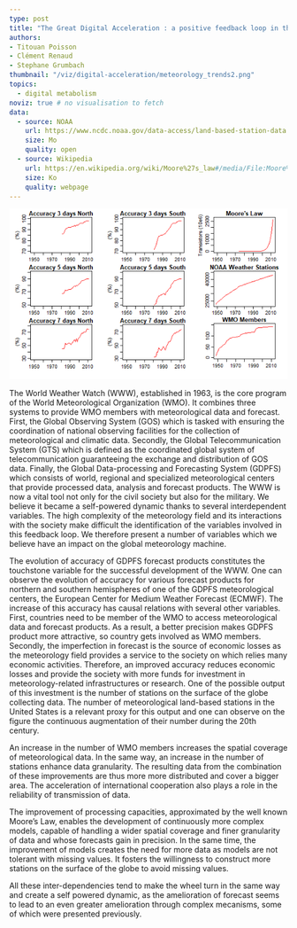 ```yaml
---
type: post
title: "The Great Digital Acceleration : a positive feedback loop in the meteorology field"
authors:
- Titouan Poisson
- Clément Renaud
- Stephane Grumbach
thumbnail: "/viz/digital-acceleration/meteorology_trends2.png"
topics:
  - digital metabolism
noviz: true # no visualisation to fetch
data:
  - source: NOAA
    url: https://www.ncdc.noaa.gov/data-access/land-based-station-data
    size: Mo
    quality: open
  - source: Wikipedia
    url: https://en.wikipedia.org/wiki/Moore%27s_law#/media/File:Moore%27s_Law_Transistor_Count_1971-2016.png
    size: Ko
    quality: webpage
---
```


![](/viz/digital-acceleration/meteorology_trends2.png)


The World Weather Watch (WWW), established in 1963, is the core program of the World Meteorological Organization (WMO). It combines three systems to provide WMO members with meteorological data and forecast. First, the Global Observing System (GOS) which is tasked with ensuring the coordination of national observing facilities for the collection of meteorological and climatic data. Secondly, the Global Telecommunication System (GTS) which is defined as the coordinated global system of telecommunication guaranteeing the exchange and distribution of GOS data. Finally, the Global Data-processing and Forecasting System (GDPFS) which consists of world, regional and specialized meteorological centers that provide processed data, analysis and forecast products.
The WWW is now a vital tool not only for the civil society but also for the military. We believe it became a self-powered dynamic thanks to several interdependent variables. The high complexity of the meteorology field and its interactions with the society make difficult the identification of the variables involved in this feedback loop. We therefore present a number of variables which we believe have an impact on the global meteorology machine.

The evolution of accuracy of GDPFS forecast products constitutes the touchstone variable for the successful development of the WWW. One can observe the evolution of accuracy for various forecast products for northern and southern hemispheres of one of the GDPFS meteorological centers, the European Center for Medium Weather Forecast (ECMWF).
The increase of this accuracy has causal relations with several other variables. First, countries need to be member of the WMO to access meteorological data and forecast products. As a result, a better precision makes GDPFS product more attractive, so country gets involved as WMO members. Secondly, the imperfection in forecast is the source of economic losses as the meteorology field provides a service to the society on which relies many economic activities. Therefore, an improved accuracy reduces economic losses and provide the society with more funds for investment in meteorology-related infrastructures or research. One of the possible output of this investment is the number of stations on the surface of the globe collecting data. The number of meteorological land-based stations in the United States is a relevant proxy for this output and one can observe on the figure the continuous augmentation of their number during the 20th century.

An increase in the number of WMO members increases the spatial coverage of meteorological data. In the same way, an increase in the number of stations enhance data granularity. The resulting data from the combination of these improvements are thus more more distributed and cover a bigger area. The acceleration of international cooperation also plays a role in the reliability of transmission of data.

The improvement of processing capacities, approximated by the well known Moore’s Law, enables the development of continuously more complex models, capable of handling a wider spatial coverage and finer granularity of data and whose forecasts gain in precision.
In the same time, the improvement of models creates the need for more data as models are not tolerant with missing values. It fosters the willingness to construct more stations on the surface of the globe to avoid missing values.

All these inter-dependencies tend to make the wheel turn in the same way and create a self powered dynamic, as the amelioration of forecast seems to lead to an even greater amelioration through complex mecanisms, some of which were presented previously.
